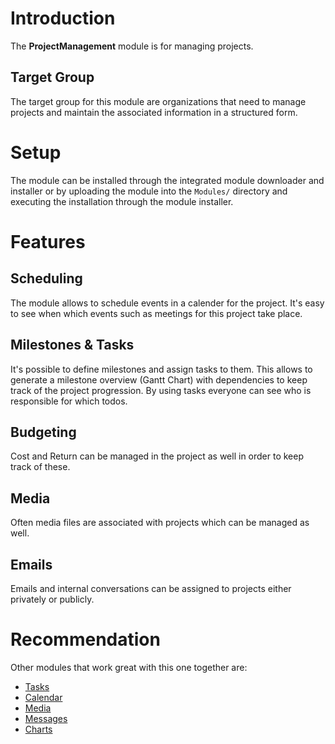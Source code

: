 # Introduction

The **ProjectManagement** module is for managing projects.

## Target Group

The target group for this module are organizations that need to manage projects and maintain the associated information in a structured form. 

# Setup

The module can be installed through the integrated module downloader and installer or by uploading the module into the `Modules/` directory and executing the installation through the module installer. 

# Features

## Scheduling

The module allows to schedule events in a calender for the project. It's easy to see when which events such as meetings for this project take place.

## Milestones & Tasks

It's possible to define milestones and assign tasks to them. This allows to generate a milestone overview (Gantt Chart) with dependencies to keep track of the project progression. By using tasks everyone can see who is responsible for which todos. 

## Budgeting

Cost and Return can be managed in the project as well in order to keep track of these.

## Media

Often media files are associated with projects which can be managed as well.

## Emails

Emails and internal conversations can be assigned to projects either privately or publicly.

# Recommendation

Other modules that work great with this one together are:

* [Tasks](Tasks)
* [Calendar](Calendar)
* [Media](Media)
* [Messages](Messages)
* [Charts](Charts)